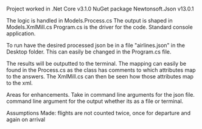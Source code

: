 ﻿Project worked in .Net Core v3.1.0
NuGet package Newtonsoft.Json v13.0.1

The logic is handled in Models.Process.cs
The output is shaped in Models.XmlMill.cs
Program.cs is the driver for the code. Standard console application.

To run have the desired processed json be in a file "airlines.json" in the
Desktop folder. This can easily be changed in the Program.cs file.

The results will be outputted to the terminal. The mapping can easily be found
in the Process.cs as the class has comments to which attributes map to the
answers. The XmlMill.cs can then be seen how those attributes map to the xml.

Areas for enhancements.
Take in command line arguments for the json file.
command line argument for the output whether its as a file or terminal.

Assumptions Made:
flights are not counted twice, once for departure and again on arrival